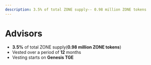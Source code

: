 ```yaml
---
description: 3.5% of total ZONE supply-- 0.98 million ZONE tokens
---
```


# Advisors

* **3.5%** of total ZONE supply\(**0.98 million ZONE tokens**\)
* Vested over a period of **12** months
* Vesting starts on **Genesis TGE**

